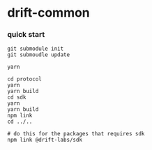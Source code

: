 # drift-common


### quick start
```
git submodule init
git submoudle update

yarn

cd protocol
yarn
yarn build
cd sdk
yarn
yarn build
npm link
cd ../..

# do this for the packages that requires sdk
npm link @drift-labs/sdk

```